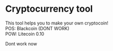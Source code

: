 **<h1>Cryptocurrency tool</h1>**

This tool helps you to make your own cryptocoin!</br>
POS: Blackcoin (DONT WORK)</br>
POW: Litecoin 0.10<br/>

Dont work now
